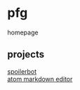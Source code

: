 # pfg
homepage

## projects

[spoilerbot](https://pfgithub.github.io/spoilerbot/)  
[atom markdown editor](https://github.com/pfgithub/atom-markdown-editor)  
